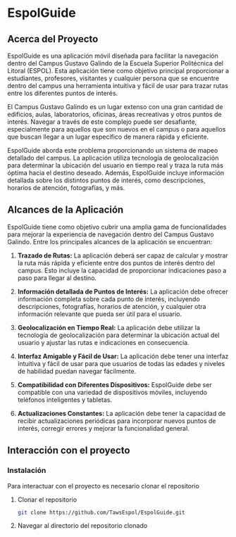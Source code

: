 # EspolGuide

<!-- ABOUT THE PROJECT -->
## Acerca del Proyecto

EspolGuide es una aplicación móvil diseñada para facilitar la navegación dentro del Campus Gustavo Galindo de la Escuela Superior Politécnica del Litoral (ESPOL). Esta aplicación tiene como objetivo principal proporcionar a estudiantes, profesores, visitantes y cualquier persona que se encuentre dentro del campus una herramienta intuitiva y fácil de usar para trazar rutas entre los diferentes puntos de interés.

El Campus Gustavo Galindo es un lugar extenso con una gran cantidad de edificios, aulas, laboratorios, oficinas, áreas recreativas y otros puntos de interés. Navegar a través de este complejo puede ser desafiante, especialmente para aquellos que son nuevos en el campus o para aquellos que buscan llegar a un lugar específico de manera rápida y eficiente.

EspolGuide aborda este problema proporcionando un sistema de mapeo detallado del campus. La aplicación utiliza tecnología de geolocalización para determinar la ubicación del usuario en tiempo real y traza la ruta más óptima hacia el destino deseado. Además, EspolGuide incluye información detallada sobre los distintos puntos de interés, como descripciones, horarios de atención, fotografías, y más.

## Alcances de la Aplicación

EspolGuide tiene como objetivo cubrir una amplia gama de funcionalidades para mejorar la experiencia de navegación dentro del Campus Gustavo Galindo. Entre los principales alcances de la aplicación se encuentran:

1. **Trazado de Rutas:** La aplicación deberá ser capaz de calcular y mostrar la ruta más rápida y eficiente entre dos puntos de interés dentro del campus. Esto incluye la capacidad de proporcionar indicaciones paso a paso para llegar al destino.

2. **Información detallada de Puntos de Interés:** La aplicación debe ofrecer información completa sobre cada punto de interés, incluyendo descripciones, fotografías, horarios de atención, y cualquier otra información relevante que pueda ser útil para el usuario.

3. **Geolocalización en Tiempo Real:** La aplicación debe utilizar la tecnología de geolocalización para determinar la ubicación actual del usuario y ajustar las rutas e indicaciones en consecuencia.

4. **Interfaz Amigable y Fácil de Usar:** La aplicación debe tener una interfaz intuitiva y fácil de usar para que usuarios de todas las edades y niveles de habilidad puedan navegar fácilmente.

5. **Compatibilidad con Diferentes Dispositivos:** EspolGuide debe ser compatible con una variedad de dispositivos móviles, incluyendo teléfonos inteligentes y tabletas.

6. **Actualizaciones Constantes:** La aplicación debe tener la capacidad de recibir actualizaciones periódicas para incorporar nuevos puntos de interés, corregir errores y mejorar la funcionalidad general.

<!-- GETTING STARTED -->
## Interacción con el proyecto

### Instalación

Para interactuar con el proyecto es necesario clonar el repositorio

1. Clonar el repositorio
   ```sh
   git clone https://github.com/TawsEspol/EspolGuide.git
   ```

2. Navegar al directorio del repositorio clonado

